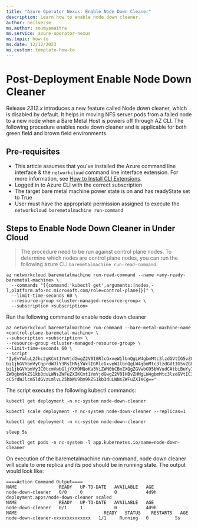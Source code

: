 ```yaml
---
title: "Azure Operator Nexus: Enable Node Down Cleaner"
description: Learn how to enable node down cleaner.
author: neilverse
ms.author: soumyamaitra
ms.service: azure-operator-nexus
ms.topic: how-to
ms.date: 12/12/2023
ms.custom: template-how-to
---
```


# Post-Deployment Enable Node Down Cleaner

Release _2312.x_ introduces a new feature called Node down cleaner, which is disabled by default.
It helps in moving NFS server pods from a failed node to a new node when a Bare Metal Host is powers off through AZ CLI.
The following procedure enables node down cleaner and is applicable for both green field and brown field environments.

## Pre-requisites

- This article assumes that you've installed the Azure command line interface & the `networkcloud` command line interface extension. For more information, see [How to Install CLI Extensions](https://learn.microsoft.com/en-us/azure/operator-nexus/howto-install-cli-extensions?tabs=linux).
- Logged in to Azure CLI with the correct subscription
- The target bare metal machine power state is on and has readyState set to True
- User must have the appropriate permission assigned to execute the `networkcloud baremetalmachine run-command`

## Steps to Enable Node Down Cleaner in Under Cloud

> The procedure need to be run against control plane nodes. To determine which nodes are control plane nodes, you can run the following azure CLI `baremetalmachine run-read-command`.

```azurecli
az networkcloud baremetalmachine run-read-command --name <any-ready-baremetal-machine> \
  --commands "[{command:'kubectl get',arguments:[nodes,-l,platform.afo-nc.microsoft.com/role=control-plane]}]" \
  --limit-time-seconds 60 \
  --resource-group <cluster-managed-resource-group> \
  --subscription <subscription>
```

Run the following command to enable node down cleaner

```azurecli
az networkcloud baremetalmachine run-command --bare-metal-machine-name <control-plane-baremetal-machine> \
--subscription <subscription> \
--resource-group <cluster-managed-resource-group> \
--limit-time-seconds 60 \
--script "IyEvYmluL2Jhc2gKCmt1YmVjdGwgZ2V0IGRlcGxveW1lbnQgLW4gbmMtc3lzdGVtIG5vZGUtZG93
bi1jbGVhbmVyCgprdWJlY3RsIHNjYWxlIGRlcGxveW1lbnQgLW4gbmMtc3lzdGVtIG5vZGUtZG93
bi1jbGVhbmVyIC0tcmVwbGljYXM9MQoKa3ViZWN0bCBnZXQgZGVwbG95bWVudCAtbiBuYy1zeXN0
ZW0gbm9kZS1kb3duLWNsZWFuZXIKCmt1YmVjdGwgZ2V0IHBvZHMgLW4gbmMtc3lzdGVtIC1sIGFw
cC5rdWJlcm5ldGVzLmlvL25hbWU9bm9kZS1kb3duLWNsZWFuZXIKCg=="
```

The script executes the following kubectl commands:

```console
kubectl get deployment -n nc-system node-down-cleaner

kubectl scale deployment -n nc-system node-down-cleaner --replicas=1

kubectl get deployment -n nc-system node-down-cleaner

sleep 5s

kubectl get pods -n nc-system -l app.kubernetes.io/name=node-down-cleaner
```

On execution of the baremetalmachine run-command, node down cleaner will scale to one replica and its pod should be in running state. The output would look like:

```output
====Action Command Output====
NAME                READY   UP-TO-DATE   AVAILABLE   AGE
node-down-cleaner   0/0     0            0           4d9h
deployment.apps/node-down-cleaner scaled
NAME                READY   UP-TO-DATE   AVAILABLE   AGE
node-down-cleaner   0/1     1            0           4d9h
NAME                                 READY   STATUS    RESTARTS   AGE
node-down-cleaner-xxxxxxxxxxxxxx   1/1     Running   0          5s
```
